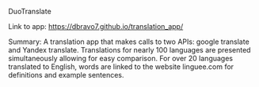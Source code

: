 DuoTranslate 

Link to app: https://dbravo7.github.io/translation_app/

Summary: 
A translation app that makes calls to two APIs: google translate and Yandex translate. Translations for nearly 100 languages are presented simultaneously allowing for easy comparison. For over 20 languages translated to English, words are linked to the website linguee.com for definitions and example sentences.
